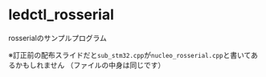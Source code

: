 # ledctl_rosserial
rosserialのサンプルプログラム

※訂正前の配布スライドだと`sub_stm32.cpp`が`nucleo_rosserial.cpp`と書いてあるかもしれません
（ファイルの中身は同じです）
